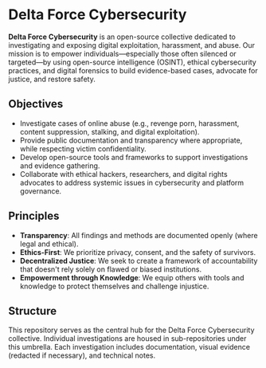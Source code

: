 # Delta Force Cybersecurity

**Delta Force Cybersecurity** is an open-source collective dedicated to investigating and exposing digital exploitation, harassment, and abuse. Our mission is to empower individuals—especially those often silenced or targeted—by using open-source intelligence (OSINT), ethical cybersecurity practices, and digital forensics to build evidence-based cases, advocate for justice, and restore safety.

## Objectives

- Investigate cases of online abuse (e.g., revenge porn, harassment, content suppression, stalking, and digital exploitation).
- Provide public documentation and transparency where appropriate, while respecting victim confidentiality.
- Develop open-source tools and frameworks to support investigations and evidence gathering.
- Collaborate with ethical hackers, researchers, and digital rights advocates to address systemic issues in cybersecurity and platform governance.

## Principles

- **Transparency**: All findings and methods are documented openly (where legal and ethical).
- **Ethics-First**: We prioritize privacy, consent, and the safety of survivors.
- **Decentralized Justice**: We seek to create a framework of accountability that doesn't rely solely on flawed or biased institutions.
- **Empowerment through Knowledge**: We equip others with tools and knowledge to protect themselves and challenge injustice.

## Structure

This repository serves as the central hub for the Delta Force Cybersecurity collective. Individual investigations are housed in sub-repositories under this umbrella. Each investigation includes documentation, visual evidence (redacted if necessary), and technical notes.
